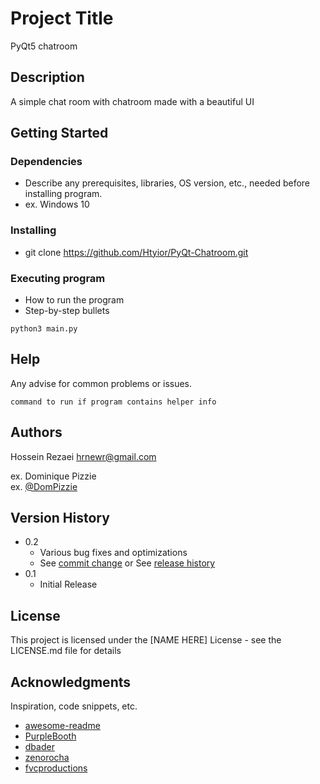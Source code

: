 # Project Title

PyQt5 chatroom

## Description

A simple chat room with chatroom made with a beautiful UI

## Getting Started


### Dependencies

* Describe any prerequisites, libraries, OS version, etc., needed before installing program.
* ex. Windows 10

### Installing

* git clone https://github.com/Htyior/PyQt-Chatroom.git

### Executing program

* How to run the program
* Step-by-step bullets
```
python3 main.py
```

## Help

Any advise for common problems or issues.
```
command to run if program contains helper info
```

## Authors

Hossein Rezaei
hrnewr@gmail.com

ex. Dominique Pizzie  
ex. [@DomPizzie](https://www.linkedin.com/in/hossein-rezaei-7711001a2/?jobid=1234)

## Version History

* 0.2
    * Various bug fixes and optimizations
    * See [commit change]() or See [release history]()
* 0.1
    * Initial Release

## License

This project is licensed under the [NAME HERE] License - see the LICENSE.md file for details

## Acknowledgments

Inspiration, code snippets, etc.
* [awesome-readme](https://github.com/matiassingers/awesome-readme)
* [PurpleBooth](https://gist.github.com/PurpleBooth/109311bb0361f32d87a2)
* [dbader](https://github.com/dbader/readme-template)
* [zenorocha](https://gist.github.com/zenorocha/4526327)
* [fvcproductions](https://gist.github.com/fvcproductions/1bfc2d4aecb01a834b46)
